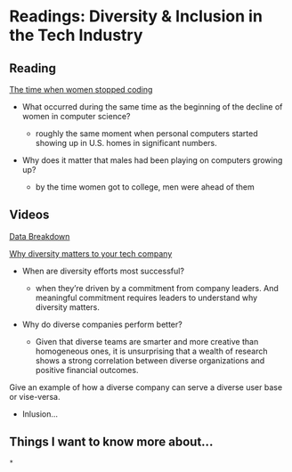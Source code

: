 # Readings: Diversity & Inclusion in the Tech Industry

## Reading 

[The time when women stopped coding](https://www.npr.org/sections/money/2014/10/21/357629765/when-women-stopped-coding)

* What occurred during the same time as the beginning of the decline of women in computer science?

  * roughly the same moment when personal computers started showing up in U.S. homes in significant numbers.

* Why does it matter that males had been playing on computers growing up?

  * by the time women got to college, men were ahead of them

## Videos

[Data Breakdown](https://informationisbeautiful.net/visualizations/diversity-in-tech/)

[Why diversity matters to your tech company](https://www.usatoday.com/story/tech/columnist/2015/07/21/why-diversity-matters-your-tech-company/30419871/)

* When are diversity efforts most successful?

  * when they’re driven by a commitment from company leaders. And meaningful commitment requires leaders to understand why diversity matters. 

* Why do diverse companies perform better?

  * Given that diverse teams are smarter and more creative than homogeneous ones, it is unsurprising that a wealth of research shows a strong correlation between diverse organizations and positive financial outcomes.

Give an example of how a diverse company can serve a diverse user base or vise-versa.

  * Inlusion...

  ## Things I want to know more about...

    * 
